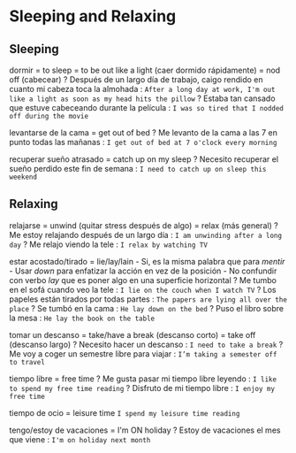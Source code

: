 # Sleeping and Relaxing


## Sleeping

dormir
    = to sleep
    = to be out like a light (caer dormido rápidamente)
    = nod off (cabecear)
    ? Después de un largo día de trabajo, caigo rendido en cuanto mi cabeza toca la almohada : `After a long day at work, I'm out like a light as soon as my head hits the pillow`
    ? Estaba tan cansado que estuve cabeceando durante la película : `I was so tired that I nodded off during the movie`

levantarse de la cama = get out of bed
    ? Me levanto de la cama a las 7 en punto todas las mañanas : `I get out of bed at 7 o'clock every morning`

recuperar sueño atrasado = catch up on my sleep
    ? Necesito recuperar el sueño perdido este fin de semana : `I need to catch up on sleep this weekend`

## Relaxing


relajarse
    = unwind (quitar stress después de algo)
    = relax (más general)
    ? Me estoy relajando después de un largo día : `I am unwinding after a long day`
    ? Me relajo viendo la tele : `I relax by watching TV`

estar acostado/tirado = lie/lay/lain
    - Si, es la misma palabra que para _mentir_
    - Usar _down_ para enfatizar la acción en vez de la posición
    - No confundir con verbo _lay_ que es poner algo en una superficie horizontal
    ? Me tumbo en el sofá cuando veo la tele : `I lie on the couch when I watch TV`
    ? Los papeles están tirados por todas partes : `The papers are lying all over the place`
    ? Se tumbó en la cama : `He lay down on the bed`
    ? Puso el libro sobre la mesa : `He lay the book on the table`

tomar un descanso
    = take/have a break (descanso corto)
    = take <period> off (descanso largo)
    ? Necesito hacer un descanso : `I need to take a break`
    ? Me voy a coger un semestre libre para viajar : `I’m taking a semester off to travel`

tiempo libre = free time
    ? Me gusta pasar mi tiempo libre leyendo : `I like to spend my free time reading`
    ? Disfruto de mi tiempo libre : `I enjoy my free time`

tiempo de ocio = leisure time `I spend my leisure time reading`

tengo/estoy de vacaciones = I'm ON holiday
    ? Estoy de vacaciones el mes que viene : `I'm on holiday next month`
